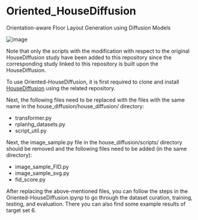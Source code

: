 # Oriented_HouseDiffusion
Orientation-aware Floor Layout Generation using Diffusion Models

![image](https://github.com/user-attachments/assets/85b72d42-06b7-42a9-a2ed-22b6a19df154)


Note that only the scripts with the modification with respect to the original HouseDiffusion study have been added to this repository since the corresponding study linked to this repository is built upon the HouseDiffusion. 


To use Oriented-HouseDiffusion, it is first required to clone and install [HouseDiffusion](https://github.com/aminshabani/house_diffusion) using the related repository.

Next, the following files need to be replaced with the files with the same name in the house_diffusion/house_diffusion/ directory:

- transformer.py
- rplanhg_datasets.py
- script_util.py

Next, the image_sample.py file in the house_diffusion/scripts/ directory should be removed and the following files need to be added (in the same directory):

- image_sample_FID.py
- image_sample_svg.py
- fid_score.py
  

After replacing the above-mentioned files, you can follow the steps in the Oriented-HouseDiffusion.ipynp to go through the dataset curation, training, testing, and evaluation. There you can also find some example results of target set 6.
